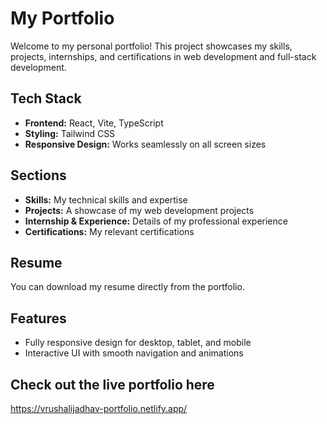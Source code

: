# My Portfolio

Welcome to my personal portfolio! This project showcases my skills, projects, internships, and certifications in web development and full-stack development.  

##  Tech Stack
- **Frontend:** React, Vite, TypeScript  
- **Styling:** Tailwind CSS  
- **Responsive Design:** Works seamlessly on all screen sizes  

##  Sections
- **Skills:** My technical skills and expertise  
- **Projects:** A showcase of my web development projects  
- **Internship & Experience:** Details of my professional experience  
- **Certifications:** My relevant certifications  

##  Resume
You can download my resume directly from the portfolio.  

##  Features
- Fully responsive design for desktop, tablet, and mobile  
- Interactive UI with smooth navigation and animations


## Check out the live portfolio here
https://vrushalijadhav-portfolio.netlify.app/
